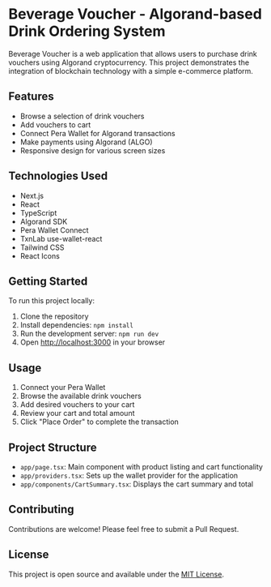 # Beverage Voucher - Algorand-based Drink Ordering System

Beverage Voucher is a web application that allows users to purchase drink vouchers using Algorand cryptocurrency. This project demonstrates the integration of blockchain technology with a simple e-commerce platform.

## Features

- Browse a selection of drink vouchers
- Add vouchers to cart
- Connect Pera Wallet for Algorand transactions
- Make payments using Algorand (ALGO)
- Responsive design for various screen sizes

## Technologies Used

- Next.js
- React
- TypeScript
- Algorand SDK
- Pera Wallet Connect
- TxnLab use-wallet-react
- Tailwind CSS
- React Icons

## Getting Started

To run this project locally:

1. Clone the repository
2. Install dependencies: `npm install`
3. Run the development server: `npm run dev`
4. Open [http://localhost:3000](http://localhost:3000) in your browser

## Usage

1. Connect your Pera Wallet
2. Browse the available drink vouchers
3. Add desired vouchers to your cart
4. Review your cart and total amount
5. Click "Place Order" to complete the transaction

## Project Structure

- `app/page.tsx`: Main component with product listing and cart functionality
- `app/providers.tsx`: Sets up the wallet provider for the application
- `app/components/CartSummary.tsx`: Displays the cart summary and total

## Contributing

Contributions are welcome! Please feel free to submit a Pull Request.

## License

This project is open source and available under the [MIT License](LICENSE).
